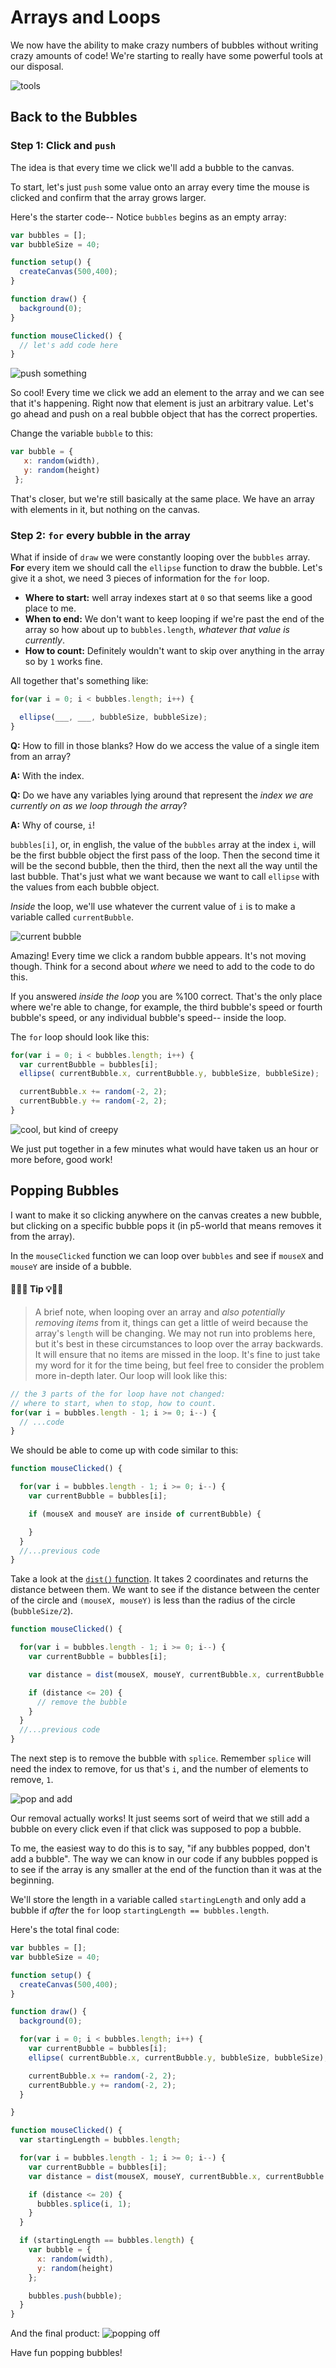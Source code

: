 # Arrays and Loops
We now have the ability to make crazy numbers of bubbles without writing crazy amounts of code! We're starting to really have some powerful tools at our disposal.

![tools](https://media.giphy.com/media/yhcqymRLlv7K8/giphy.gif)

## Back to the Bubbles

### Step 1: Click and `push`
The idea is that every time we click we'll add a bubble to the canvas.

To start, let's just `push` some value onto an array every time the mouse is clicked and confirm that the array grows larger.

Here's the starter code-- Notice `bubbles` begins as an empty array:

```javascript
var bubbles = [];
var bubbleSize = 40;

function setup() {
  createCanvas(500,400);
}

function draw() {
  background(0);
}

function mouseClicked() {
  // let's add code here
}
```

![push something](/resources/push-something.gif)

So cool! Every time we click we add an element to the array and we can see that it's happening. Right now that element is just an arbitrary value.  Let's go ahead and push on a real bubble object that has the correct properties.

Change the variable `bubble` to this:

```javascript
var bubble = {
   x: random(width),
   y: random(height)
 };
```

That's closer, but we're still basically at the same place. We have an array with elements in it, but nothing on the canvas.

### Step 2: `for` every bubble in the array

What if inside of `draw` we were constantly looping over the `bubbles` array.  **For** every item we should call the `ellipse` function to draw the bubble.  Let's give it a shot, we need 3 pieces of information for the `for` loop.

- **Where to start:** well array indexes start at `0` so that seems like a good place to me.
- **When to end:** We don't want to keep looping if we're past the end of the array so how about up to `bubbles.length`, *whatever that value is currently*.
- **How to count:** Definitely wouldn't want to skip over anything in the array so by `1` works fine.

All together that's something like:

```javascript
for(var i = 0; i < bubbles.length; i++) {

  ellipse(___, ___, bubbleSize, bubbleSize);
}
```

**Q:** How to fill in those blanks?  How do we access the value of a single item from an array?

**A:** With the index.

**Q:** Do we have any variables lying around that represent the *index we are currently on as we loop through the array*?

**A:** Why of course, `i`!

`bubbles[i]`, or, in english, the value of the `bubbles` array at the index `i`, will be the first bubble object the first pass of the loop. Then the second time it will be the second bubble, then the third, then the next all the way until the last bubble.  That's just what we want because we want to call `ellipse` with the values from each bubble object.

*Inside* the loop, we'll use whatever the current value of `i` is to make a variable called `currentBubble`.

![current bubble](/resources/currentBubble.gif)

Amazing! Every time we click a random bubble appears. It's not moving though.  Think for a second about *where* we need to add to the code to do this.

If you answered *inside the loop* you are %100 correct. That's the only place where we're able to change, for example, the third bubble's speed or fourth bubble's speed, or any individual bubble's speed-- inside the loop.

The `for` loop should look like this:

```javascript
for(var i = 0; i < bubbles.length; i++) {
  var currentBubble = bubbles[i];
  ellipse( currentBubble.x, currentBubble.y, bubbleSize, bubbleSize);

  currentBubble.x += random(-2, 2);
  currentBubble.y += random(-2, 2);
}
```

![cool, but kind of creepy](/resources/kind-of-creepy.gif)

We just put together in a few minutes what would have taken us an hour or more before, good work!

## Popping Bubbles

I want to make it so clicking anywhere on the canvas creates a new bubble, but clicking on a specific bubble pops it (in p5-world that means removes it from the array).

In the `mouseClicked` function we can loop over `bubbles` and see if `mouseX` and `mouseY` are inside of a bubble.

#### 🔔🔑💡 Tip 💡🔑🔔
> A brief note, when looping over an array and *also potentially removing items* from it, things can get a little of weird because the array's `length` will be changing. We may not run into problems here, but it's best in these circumstances to loop over the array backwards. It will ensure that no items are missed in the loop.  It's fine to just take my word for it for the time being, but feel free to consider the problem more in-depth later. Our loop will look like this:
 ```javascript
 // the 3 parts of the for loop have not changed:
 // where to start, when to stop, how to count.
 for(var i = bubbles.length - 1; i >= 0; i--) {
   // ...code
 }
 ```
We should be able to come up with code similar to this:

```javascript
function mouseClicked() {

  for(var i = bubbles.length - 1; i >= 0; i--) {
    var currentBubble = bubbles[i];

    if (mouseX and mouseY are inside of currentBubble) {

    }
  }
  //...previous code
}
```

Take a look at the [`dist()` function](https://p5js.org/reference/#/p5/dist). It takes 2 coordinates and returns the distance between them.  We want to see if the distance between the center of the circle and `(mouseX, mouseY)` is less than the radius of the circle (`bubbleSize/2`).

```javascript
function mouseClicked() {

  for(var i = bubbles.length - 1; i >= 0; i--) {
    var currentBubble = bubbles[i];

    var distance = dist(mouseX, mouseY, currentBubble.x, currentBubble.y)

    if (distance <= 20) {
      // remove the bubble
    }
  }
  //...previous code
}
```

The next step is to remove the bubble with `splice`. Remember `splice` will need the index to remove, for us that's `i`, and the number of elements to remove, `1`.

![pop and add](/resources/pop-and-add.gif)

Our removal actually works! It just seems sort of weird that we still add a bubble on every click even if that click was supposed to pop a bubble.

To me, the easiest way to do this is to say, "if any bubbles popped, don't add a bubble".  The way we can know in our code if any bubbles popped is to see if the array is any smaller at the end of the function than it was at the beginning.  

We'll store the length in a variable called `startingLength` and only add a bubble if *after* the `for` loop `startingLength == bubbles.length`.

Here's the total final code:

```javascript
var bubbles = [];
var bubbleSize = 40;

function setup() {
  createCanvas(500,400);
}

function draw() {
  background(0);

  for(var i = 0; i < bubbles.length; i++) {
    var currentBubble = bubbles[i];
    ellipse( currentBubble.x, currentBubble.y, bubbleSize, bubbleSize);

    currentBubble.x += random(-2, 2);
    currentBubble.y += random(-2, 2);
  }

}

function mouseClicked() {
  var startingLength = bubbles.length;

  for(var i = bubbles.length - 1; i >= 0; i--) {
    var currentBubble = bubbles[i];
    var distance = dist(mouseX, mouseY, currentBubble.x, currentBubble.y)

    if (distance <= 20) {
      bubbles.splice(i, 1);
    }
  }

  if (startingLength == bubbles.length) {
    var bubble = {
      x: random(width),
      y: random(height)
    };

    bubbles.push(bubble);
  }
}
```

And the final product:
![popping off](/resources/popping-off.gif)

Have fun popping bubbles!
